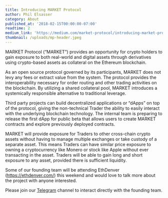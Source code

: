 ```yaml
---
title: Introducing MARKET Protocol
author: Phil Elsasser
category: About
published_at: '2018-02-15T00:00:00-07:00'
readtime: 2
medium_link: 'https://medium.com/market-protocol/introducing-market-protocol-e9765098e541'
thumbnail: /uploads/mp-header.jpeg
---
```

MARKET Protocol (“MARKET”) provides an opportunity for crypto holders to gain exposure to both real-world and digital assets through derivatives using crypto-based assets as collateral on the Ethereum blockchain.



As an open source protocol governed by its participants, MARKET does not levy any fees or extract value from the system. The protocol provides the interoperability necessary for order routing and other trading activities on the blockchain. By utilizing a shared collateral pool, MARKET introduces a systemically responsible alternative to traditional leverage.



Third party projects can build decentralized applications or “dApps” on top of the protocol, giving the non-technical Trader the ability to easily interact with the underlying blockchain technology. The internal team is preparing to release the first dApp for public beta that allows users to create MARKET contracts and explore previously deployed contracts.



MARKET will provide exposure for Traders to other cross-chain crypto assets without having to manage multiple exchanges or take custody of a separate asset. This means Traders can have similar price exposure to owning a cryptocurrency like Monero or stock like Apple without ever transacting in the asset. Traders will be able to gain long and short exposure to any asset, provided there is sufficient liquidity.



Some of our founding team will be attending EthDenver (https://ethdenver.com/) this weekend and would love to talk more about the project with anyone interested.



Please join our [Telegram](http://t.me/Market_protocol_Chat) channel to interact directly with the founding team.
